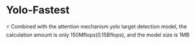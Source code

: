 # Yolo-Fastest
:zap: Combined with the attention mechanism yolo target detection model, the calculation amount is only 150Mflops(0.15Bflops), and the model size is 1MB
